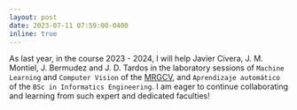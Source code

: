 ```yaml
---
layout: post
date: 2023-07-11 07:59:00-0400
inline: true
---
```


As last year, in the course 2023 - 2024, I will help Javier Civera, J. M. Montiel, J. Bermudez and J. D. Tardos in the laboratory sessions of `Machine Learning` and `Computer Vision` of the <a href="https://eina.unizar.es/MRGCV">MRGCV</a>, and `Aprendizaje automático` of the `BSc in Informatics Engineering`.  I am eager to continue collaborating and learning from such expert and dedicated faculties!
